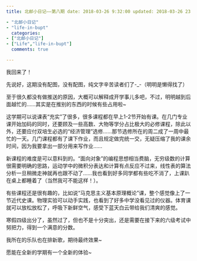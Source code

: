 ```yaml
---
title: 北邮小日记——第八期 date: 2018-03-26 9:32:00 updated: 2018-03-26 23:59:59 tags:

- "北邮小日记"
- "life-in-bupt"
  categories:
- ["北邮小日记"]
- ["Life","life-in-bupt"]
  comments: true

---
```


我回来了！

先说好，这期没有配图，没有配图，纯文字辛苦读者们了-_-（明明是懒得找了）

至于很久都没有做推送的原因，大概可以解释成开学事儿多吧，不过，明明越到后面越忙的……其实是在推别的东西的时候有些占用啦~

<!--more-->

这学期可以说课表“充实”了很多，很多课程都在早上1-2节开始有课。在几门专业课开始加码的同时，还要顾及一些高数、大物等学分占比极大的必修课程，除此以外，还要应付双培生必选的“经济管理”选修……那节选修所在的周二成了一周中最忙的一天。几门课程都有了课下作业，而且规定做完统一交，无疑压缩了我的课余时间，因为我要拿出一部分用来写作业……

新课程的难度是可以意料到的。“面向对象”的编程思想相当费脑，无穷级数的计算很需要明确的思路，运动学中的微积分表达和计算有点反应不过来，线性表的算法分析一旦稍微走神就再也跟不动了……我也看到好多同学都有些吃不消了，上课趴在桌上都睡着了（当然我可不能这样！）。

有些课程还是很有趣的，比如说“马克思主义基本原理概论”课，整个感觉像上了一节近代史课。物理实验可以动手实践，也看到了好多中学没看见过的仪器。体育课就可以放松放松了，呼吸下新鲜空气，感受下蓝天白云带给我们清爽的感觉。

寒假四级出分了，虽然过了，但也不是十分突出，还是需要在接下来的六级考试中努把力，得到一个满意的分数。

我所在的乐队也在排新歌，期待最终效果~

愿能在全新的学期有一个全新的体验~
